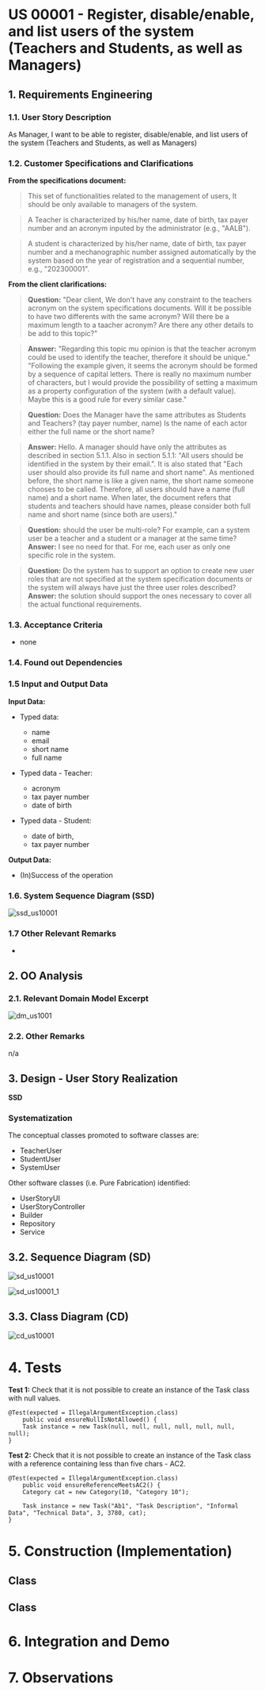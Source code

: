 # US 00001 - Register, disable/enable, and list users of the system (Teachers and Students, as well as Managers)

## 1. Requirements Engineering


### 1.1. User Story Description

As Manager, I want to be able to register, disable/enable, and list users of the system (Teachers and Students, as well as Managers)

### 1.2. Customer Specifications and Clarifications


**From the specifications document:**

> This set of functionalities related to the management of users, It should be only available to
managers of the system.

>	A Teacher is characterized by his/her name, date of birth, tax payer number and an acronym
inputed by the administrator (e.g., "AALB").

>	A student is characterized by his/her name, date of birth, tax payer number and a mechanographic number assigned automatically by the system based on the year of registration and a
sequential number, e.g., "202300001".


**From the client clarifications:**

> **Question:**
>"Dear client,
>We don't have any constraint to the teachers acronym on the system specifications documents.
>Will it be possible to have two differents with the same acronym? Will there be a maximum length to a taacher acronym? 
> Are there any other details to be add to this topic?"

> **Answer:** 
> "Regarding this topic mu opinion is that the teacher acronym could be used to identify the teacher, therefore it should be unique."
>"Following the example given, it seems the acronym should be formed by a sequence of capital letters. There is really no maximum number of characters, but I would provide the possibility of setting a maximum as a property configuration of the system (with a default value). Maybe this is a good rule for every similar case."


> **Question:**
>Does the Manager have the same attributes as Students and Teachers? (tay payer number, name)
>Is the name of each actor either the full name or the short name?

> **Answer:**
>Hello.
>A manager should have only the attributes as described in section 5.1.1.
Also in section 5.1.1: "All users should be identified in the system by their email.". 
> It is also stated that "Each user should also provide its full name and short name". 
> As mentioned before, the short name is like a given name, the short name someone chooses to be called.
> Therefore, all users should have a name (full name) and a short name. When later, 
> the document refers that students and teachers should have names, please consider both full name and short name (since both are users)."

> **Question:**
> should the user be multi-role? For example, can a system user be a teacher and a student or a manager at the same time?
> **Answer:**
> I see no need for that. For me, each user as only one specific role in the system.

> **Question:**
> Do the system has to support an option to create new user roles that are not specified at the system specification documents or the system will always have just the three user roles described?
> **Answer:**
>the solution should support the ones necessary to cover all the actual functional requirements.


### 1.3. Acceptance Criteria

* none

### 1.4. Found out Dependencies



### 1.5 Input and Output Data


**Input Data:**

* Typed data:
    * name
    * email
    * short name
    * full name

* Typed data - Teacher:
    * acronym
    * tax payer number
    * date of birth

* Typed data - Student:
   * date of birth, 
   * tax payer number

**Output Data:**

* (In)Success of the operation

### 1.6. System Sequence Diagram (SSD)

![ssd_us10001](ssd_us10001.svg)

### 1.7 Other Relevant Remarks

* 

## 2. OO Analysis

### 2.1. Relevant Domain Model Excerpt

![dm_us1001](dm_us1001.png)

### 2.2. Other Remarks

n/a


## 3. Design - User Story Realization

**SSD**

### Systematization ##

The conceptual classes promoted to software classes are:

* TeacherUser
* StudentUser
* SystemUser

Other software classes (i.e. Pure Fabrication) identified:

* UserStoryUI
* UserStoryController
* Builder
* Repository
* Service

## 3.2. Sequence Diagram (SD)

![sd_us10001](sd_us1001.svg)

![sd_us10001_1](sd_us1001_1.svg)


## 3.3. Class Diagram (CD)

![cd_us10001](cd_us10001.svg)



# 4. Tests 

**Test 1:** Check that it is not possible to create an instance of the Task class with null values. 

	@Test(expected = IllegalArgumentException.class)
		public void ensureNullIsNotAllowed() {
		Task instance = new Task(null, null, null, null, null, null, null);
	}
	

**Test 2:** Check that it is not possible to create an instance of the Task class with a reference containing less than five chars - AC2. 

	@Test(expected = IllegalArgumentException.class)
		public void ensureReferenceMeetsAC2() {
		Category cat = new Category(10, "Category 10");
		
		Task instance = new Task("Ab1", "Task Description", "Informal Data", "Technical Data", 3, 3780, cat);
	}


# 5. Construction (Implementation)


## Class 



## Class 



# 6. Integration and Demo 




# 7. Observations

